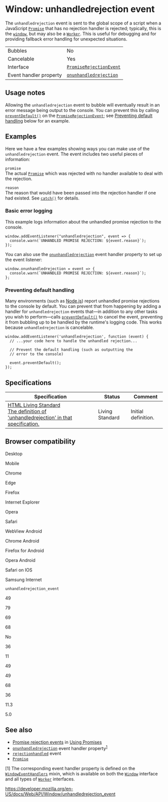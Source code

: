 Window: unhandledrejection event
================================

The `unhandledrejection` event is sent to the global scope of a script when a JavaScript [`Promise`](https://developer.mozilla.org/en-US/docs/Web/JavaScript/Reference/Global_Objects/Promise) that has no rejection handler is rejected; typically, this is the [`window`](../window), but may also be a [`Worker`](../worker). This is useful for debugging and for providing fallback error handling for unexpected situations.

<table><tbody><tr class="odd"><td>Bubbles</td><td>No</td></tr><tr class="even"><td>Cancelable</td><td>Yes</td></tr><tr class="odd"><td>Interface</td><td><a href="../promiserejectionevent"><code>PromiseRejectionEvent</code></a></td></tr><tr class="even"><td>Event handler property</td><td><a href="../windoweventhandlers/onunhandledrejection"><code>onunhandledrejection</code></a></td></tr></tbody></table>

Usage notes
-----------

Allowing the `unhandledrejection` event to bubble will eventually result in an error message being output to the console. You can prevent this by calling [`preventDefault()`](../event/preventdefault) on the [`PromiseRejectionEvent`](../promiserejectionevent); see [Preventing default handling](#preventing_default_handling) below for an example.

Examples
--------

Here we have a few examples showing ways you can make use of the `unhandledrejection` event. The event includes two useful pieces of information:

`promise`  
The actual [`Promise`](https://developer.mozilla.org/en-US/docs/Web/JavaScript/Reference/Global_Objects/Promise) which was rejected with no handler available to deal with the rejection.

`reason`  
The reason that would have been passed into the rejection handler if one had existed. See [`catch()`](https://developer.mozilla.org/en-US/docs/Web/JavaScript/Reference/Global_Objects/Promise/catch) for details.

### Basic error logging

This example logs information about the unhandled promise rejection to the console.

    window.addEventListener("unhandledrejection", event => {
      console.warn(`UNHANDLED PROMISE REJECTION: ${event.reason}`);
    });

You can also use the [`onunhandledrejection`](../windoweventhandlers/onunhandledrejection) event handler property to set up the event listener:

    window.onunhandledrejection = event => {
      console.warn(`UNHANDLED PROMISE REJECTION: ${event.reason}`);
    };

### Preventing default handling

Many environments (such as [Node.js](https://developer.mozilla.org/en-US/docs/Glossary/Node.js)) report unhandled promise rejections to the console by default. You can prevent that from happening by adding a handler for `unhandledrejection` events that—in addition to any other tasks you wish to perform—calls [`preventDefault()`](../event/preventdefault) to cancel the event, preventing it from bubbling up to be handled by the runtime's logging code. This works because `unhandledrejection` is cancelable.

    window.addEventListener('unhandledrejection', function (event) {
      // ...your code here to handle the unhandled rejection...

      // Prevent the default handling (such as outputting the
      // error to the console)

      event.preventDefault();
    });

Specifications
--------------

<table><thead><tr class="header"><th>Specification</th><th>Status</th><th>Comment</th></tr></thead><tbody><tr class="odd"><td><a href="https://html.spec.whatwg.org/multipage/#unhandled-promise-rejections">HTML Living Standard<br />
<span class="small">The definition of 'unhandledrejection' in that specification.</span></a></td><td><span class="spec-living">Living Standard</span></td><td>Initial definition.</td></tr></tbody></table>

Browser compatibility
---------------------

Desktop

Mobile

Chrome

Edge

Firefox

Internet Explorer

Opera

Safari

WebView Android

Chrome Android

Firefox for Android

Opera Android

Safari on IOS

Samsung Internet

`unhandledrejection_event`

49

79

69

68

No

36

11

49

49

68

36

11.3

5.0

See also
--------

-   [Promise rejection events](https://developer.mozilla.org/en-US/docs/Web/JavaScript/Guide/Using_promises#promise_rejection_events) in [Using Promises](https://developer.mozilla.org/en-US/docs/Web/JavaScript/Guide/Using_promises)
-   [`onunhandledrejection`](../windoweventhandlers/onunhandledrejection) event handler property<sup>[1](#seealso-footnote-1)</sup>
-   [`rejectionhandled`](rejectionhandled_event) event
-   [`Promise`](https://developer.mozilla.org/en-US/docs/Web/JavaScript/Reference/Global_Objects/Promise)

<span id="seealso-footnote-1">\[1\]</span> The corresponding event handler property is defined on the [`WindowEventHandlers`](../windoweventhandlers) mixin, which is available on both the [`Window`](../window) interface and all types of [`Worker`](../worker) interfaces.

<a href="https://developer.mozilla.org/en-US/docs/Web/API/Window/unhandledrejection_event" class="_attribution-link">https://developer.mozilla.org/en-US/docs/Web/API/Window/unhandledrejection_event</a>
